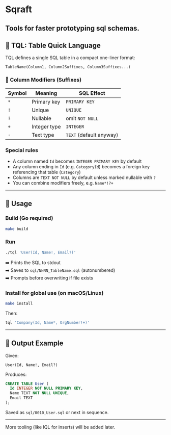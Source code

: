 # Sqraft

Tools for faster prototyping sql schemas.
---

## 🧠 TQL: Table Quick Language

TQL defines a single SQL table in a compact one-liner format:

```tql
TableName(Column1, Column2Suffixes, Column3Suffixes...)
```

### 🧬 Column Modifiers (Suffixes)

| Symbol | Meaning                        | SQL Effect                  |
|--------|--------------------------------|-----------------------------|
| `*`    | Primary key                    | `PRIMARY KEY`              |
| `!`    | Unique                         | `UNIQUE`                   |
| `?`    | Nullable                       | omit `NOT NULL`            |
| `+`    | Integer type                   | `INTEGER`                  |
| `-`    | Text type                      | `TEXT` (default anyway)    |

### Special rules

- A column named `Id` becomes `INTEGER PRIMARY KEY` by default
- Any column ending in `Id` (e.g. `CategoryId`) becomes a foreign key referencing that table (`Category`)
- Columns are `TEXT NOT NULL` by default unless marked nullable with `?`
- You can combine modifiers freely, e.g. `Name*!?+`

---

## 🚀 Usage

### Build (Go required)

```sh
make build
```

### Run

```sh
./tql 'User(Id, Name!, Email?)'
```

➡️ Prints the SQL to stdout  
➡️ Saves to `sql/NNNN_TableName.sql` (autonumbered)  
➡️ Prompts before overwriting if file exists

### Install for global use (on macOS/Linux)

```sh
make install
```

Then:

```sh
tql 'Company(Id, Name*, OrgNumber!+)'
```

---

## 📂 Output Example

Given:

```tql
User(Id, Name!, Email?)
```

Produces:

```sql
CREATE TABLE User (
  Id INTEGER NOT NULL PRIMARY KEY,
  Name TEXT NOT NULL UNIQUE,
  Email TEXT
);
```

Saved as `sql/0010_User.sql` or next in sequence.

---

More tooling (like IQL for inserts) will be added later.
